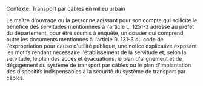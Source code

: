 Contexte: Transport par câbles en milieu urbain

Le maître d'ouvrage ou la personne agissant pour son compte qui sollicite le bénéfice des servitudes mentionnées à l'article L. 1251-3 adresse au préfet du département, pour être soumis à enquête, un dossier qui comprend, outre les documents mentionnés à l'article R. 131-3 du code de l'expropriation pour cause d'utilité publique, une notice explicative exposant les motifs rendant nécessaire l'établissement de la servitude et, selon la servitude, le plan des accès et évacuations, le plan d'alignement et de dégagement du système de transport par câbles ou le plan d'implantation des dispositifs indispensables à la sécurité du système de transport par câbles.